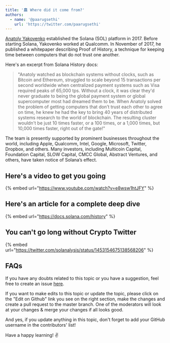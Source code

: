 ```yaml
---
title: '🏛️ Where did it come from?'
authors:
  - name: '@paarugsethi'
    url: 'https://twitter.com/paarugsethi'
---
```


[Anatoly Yakovenko](https://twitter.com/aeyakovenko) established the Solana (SOL) platform in 2017. Before starting Solana, Yakovenko worked at Qualcomm. In November of 2017, he published a whitepaper describing Proof of History, a technique for keeping time between computers that do not trust one another.

Here's an excerpt from Solana History docs:

> "Anatoly watched as blockchain systems without clocks, such as Bitcoin and Ethereum, struggled to scale beyond 15 transactions per second worldwide when centralized payment systems such as Visa required peaks of 65,000 tps. Without a clock, it was clear they'd never graduate to being the global payment system or global supercomputer most had dreamed them to be. When Anatoly solved the problem of getting computers that don’t trust each other to agree on time, he knew he had the key to bring 40 years of distributed systems research to the world of blockchain. The resulting cluster wouldn't be just 10 times faster, or a 100 times, or a 1,000 times, but 10,000 times faster, right out of the gate!"

The team is presently supported by prominent businesses throughout the world, including Apple, Qualcomm, Intel, Google, Microsoft, Twitter, Dropbox, and others. Many investors, including Multicoin Capital, Foundation Capital, SLOW Capital, CMCC Global, Abstract Ventures, and others, have taken notice of Solana’s effect.  

## Here's a video to get you going

{% embed url="https://www.youtube.com/watch?v=e8wsw1htJFY" %}

## Here's an article for a complete deep dive

{% embed url="https://docs.solana.com/history" %}

## You can't go long without Crypto Twitter

{% embed url="https://twitter.com/solanalysis/status/1453154675138568206" %}

## FAQs

If you have any doubts related to this topic or you have a suggestion, feel free to create an issue [here](https://github.com/SuperteamDAO/ground-zero/issues).

If you want to make edits to this topic or update the topic, please click on the "Edit on Github" link you see on the right section, make the changes and create a pull request to the master branch. One of the moderators will look at your changes & merge your changes if all looks good.

And yes, if you update anything in this topic, don't forget to add your GitHub username in the contributors' list!

Have a happy learning! ✌️